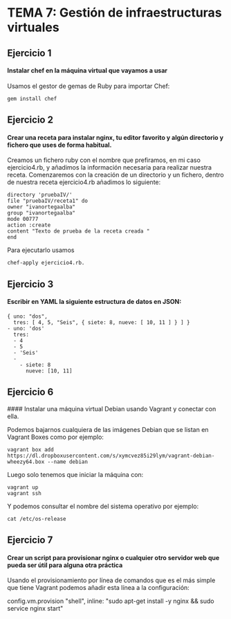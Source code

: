 # TEMA 7: Gestión de infraestructuras virtuales

## Ejercicio 1
#### Instalar chef en la máquina virtual que vayamos a usar

Usamos el gestor de gemas de Ruby para importar Chef:
```
gem install chef
```

## Ejercicio 2
#### Crear una receta para instalar nginx, tu editor favorito y algún directorio y fichero que uses de forma habitual.

Creamos un fichero ruby con el nombre que prefiramos, en mi caso ejercicio4.rb, y añadimos la información necesaria para realizar nuestra receta.
Comenzaremos con la creación de un directorio y un fichero, dentro de nuestra receta ejercicio4.rb añadimos lo siguiente:
```
directory 'pruebaIV/'
file "pruebaIV/receta1" do
owner "ivanortegaalba"
group "ivanortegaalba"
mode 00777
action :create
content "Texto de prueba de la receta creada "
end
```
Para ejecutarlo usamos
```
chef-apply ejercicio4.rb.
```

## Ejercicio 3
#### Escribir en YAML la siguiente estructura de datos en JSON:

```
{ uno: "dos",
  tres: [ 4, 5, "Seis", { siete: 8, nueve: [ 10, 11 ] } ] }
- uno: 'dos'
  tres:
  - 4
  - 5
  - 'Seis'
  -
    - siete: 8
      nueve: [10, 11]
```

## Ejercicio 6
#### Instalar una máquina virtual Debian usando Vagrant y conectar con ella.

Podemos bajarnos cualquiera de las imágenes Debian que se listan en Vagrant Boxes como por ejemplo:
```
vagrant box add https://dl.dropboxusercontent.com/s/xymcvez85i29lym/vagrant-debian-wheezy64.box --name debian
```

Luego solo tenemos que iniciar la máquina con:
```
vagrant up
vagrant ssh
```
Y podemos consultar el nombre del sistema operativo por ejemplo:
```
cat /etc/os-release
```

## Ejercicio 7
#### Crear un script para provisionar nginx o cualquier otro servidor web que pueda ser útil para alguna otra práctica

Usando el provisionamiento por línea de comandos que es el más simple que tiene Vagrant podemos añadir esta línea a la configuración:

config.vm.provision "shell", inline: "sudo apt-get install -y nginx && sudo service nginx start"
